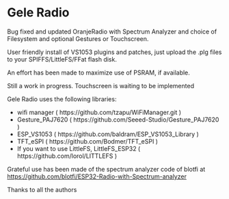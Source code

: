 # Gele Radio

Bug fixed and updated OranjeRadio with Spectrum Analyzer and choice of Filesystem and
optional Gestures or Touchscreen.
<p />
User friendly install of VS1053 plugins and patches, just upload the .plg 
files to your SPIFFS/LittleFS/FFat flash disk.
<p />
An effort has been made to maximize use of PSRAM, if available.
<p />


Still a work in progress. Touchscreen is waiting to be implemented

<p />

Gele Radio uses the following libraries:
<ul>
 <li>wifi manager ( https://github.com/tzapu/WiFiManager.git )</li>
 <li>Gesture_PAJ7620 ( https://github.com/Seeed-Studio/Gesture_PAJ7620 )</li>
 <li>ESP_VS1053 ( https://github.com/baldram/ESP_VS1053_Library )</li>
 <li>TFT_eSPI ( https://github.com/Bodmer/TFT_eSPI )</li>
 <li>If you want to use LittleFS, LittleFS_ESP32 ( https://github.com/lorol/LITTLEFS )</li>
 </ul>
<p />

Grateful use has been made of the spectrum analyzer code of blotfi at
https://github.com/blotfi/ESP32-Radio-with-Spectrum-analyzer
<p />

Thanks to all the authors 
 
